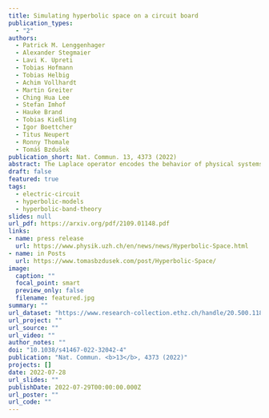 ```yaml
---
title: Simulating hyperbolic space on a circuit board
publication_types:
  - "2"
authors:
  - Patrick M. Lenggenhager
  - Alexander Stegmaier
  - Lavi K. Upreti
  - Tobias Hofmann
  - Tobias Helbig
  - Achim Vollhardt
  - Martin Greiter
  - Ching Hua Lee
  - Stefan Imhof
  - Hauke Brand
  - Tobias Kießling
  - Igor Boettcher
  - Titus Neupert
  - Ronny Thomale
  - Tomáš Bzdušek
publication_short: Nat. Commun. 13, 4373 (2022)
abstract: The Laplace operator encodes the behavior of physical systems at vastly different scales, describing heat flow, fluids, as well as electric, gravitational, and quantum fields. A key input for the Laplace equation is the curvature of space. Here we discuss and experimentally demonstrate that the spectral ordering of Laplacian eigenstates for hyperbolic (negatively curved) and flat two-dimensional spaces has a universally different structure. We use a lattice regularization of hyperbolic space in an electric-circuit network to measure the eigenstates of a ‘hyperbolic drum’, and in a time-resolved experiment we verify signal propagation along the curved geodesics. Our experiments showcase both a versatile platform to emulate hyperbolic lattices in tabletop experiments, and a set of methods to verify the effective hyperbolic metric in this and other platforms. The presented techniques can be utilized to explore novel aspects of both classical and quantum dynamics in negatively curved spaces, and to realise the emerging models of topological hyperbolic matter.
draft: false
featured: true
tags:
  - electric-circuit
  - hyperbolic-models
  - hyperbolic-band-theory
slides: null
url_pdf: https://arxiv.org/pdf/2109.01148.pdf
links:
- name: press release
  url: https://www.physik.uzh.ch/en/news/news/Hyperbolic-Space.html
- name: in Posts
  url: https://www.tomasbzdusek.com/post/Hyperbolic-Space/
image:
  caption: ""
  focal_point: smart
  preview_only: false
  filename: featured.jpg
summary: ""
url_dataset: "https://www.research-collection.ethz.ch/handle/20.500.11850/503548"
url_project: ""
url_source: ""
url_video: ""
author_notes: ""
doi: "10.1038/s41467-022-32042-4"
publication: "Nat. Commun. <b>13</b>, 4373 (2022)"
projects: []
date: 2022-07-28
url_slides: ""
publishDate: 2022-07-29T00:00:00.000Z
url_poster: ""
url_code: ""
---
```

